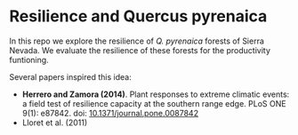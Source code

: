 # Resilience and Quercus pyrenaica
In this repo we explore the resilience of *Q. pyrenaica* forests of Sierra Nevada. We evaluate the resilience of these forests for the productivity funtioning.

Several papers inspired this idea:

* **Herrero and Zamora (2014)**. Plant responses to extreme climatic events: a field test of resilience capacity at the southern range edge. PLoS ONE 9(1): e87842. doi: [10.1371/journal.pone.0087842](http://dx.doi.org/10.1371/journal.pone.0087842)
* Lloret et al. (2011)